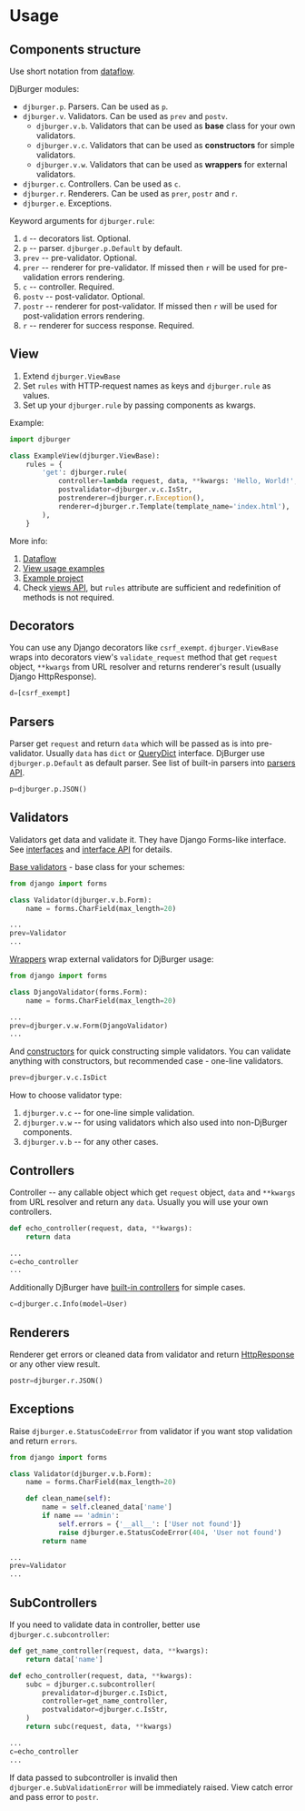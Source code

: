 # Usage

## Components structure

Use short notation from [dataflow](philosophy.html#dataflow).

DjBurger modules:

+ `djburger.p`. Parsers. Can be used as `p`.
+ `djburger.v`. Validators. Can be used as `prev` and `postv`.
  + `djburger.v.b`. Validators that can be used as **base** class for your own validators.
  + `djburger.v.c`. Validators that can be used as **constructors** for simple validators.
  + `djburger.v.w`. Validators that can be used as **wrappers** for external validators.
+ `djburger.c`. Controllers. Can be used as `c`.
+ `djburger.r`. Renderers. Can be used as `prer`, `postr` and `r`.
+ `djburger.e`. Exceptions.

Keyword arguments for `djburger.rule`:

1. `d` -- decorators list. Optional.
1. `p` -- parser. `djburger.p.Default` by default.
1. `prev` -- pre-validator. Optional.
1. `prer` -- renderer for pre-validator. If missed then `r` will be used for pre-validation errors rendering.
1. `c` -- controller. Required.
1. `postv` -- post-validator. Optional.
1. `postr` -- renderer for post-validator. If missed then `r` will be used for post-validation errors rendering.
1. `r` -- renderer for success response. Required.


## View

1. Extend `djburger.ViewBase`
1. Set `rules` with HTTP-request names as keys and `djburger.rule` as values.
1. Set up your `djburger.rule` by passing components as kwargs.

Example:

```python
import djburger

class ExampleView(djburger.ViewBase):
    rules = {
        'get': djburger.rule(
            controller=lambda request, data, **kwargs: 'Hello, World!',
            postvalidator=djburger.v.c.IsStr,
            postrenderer=djburger.r.Exception(),
            renderer=djburger.r.Template(template_name='index.html'),
        ),
    }
```

More info:

1. [Dataflow](philosophy.html#dataflow)
1. [View usage examples](examples.html#view)
1. [Example project](https://github.com/orsinium/djburger/tree/master/example)
1. Сheck [views API](views.html), but `rules` attribute are sufficient and redefinition of methods is not required.


## Decorators

You can use any Django decorators like `csrf_exempt`. `djburger.ViewBase` wraps into decorators view's `validate_request` method that get `request` object, `**kwargs` from URL resolver and returns renderer's result (usually Django HttpResponse).

```python
d=[csrf_exempt]
```


## Parsers

Parser get `request` and return `data` which will be passed as is into pre-validator. Usually `data` has `dict` or [QueryDict](https://docs.djangoproject.com/en/2.0/ref/request-response/#django.http.QueryDict) interface. DjBurger use `djburger.p.Default` as default parser. See list of built-in parsers into [parsers API](parsers.html).

```python
p=djburger.p.JSON()
```


## Validators

Validators get data and validate it. They have Django Forms-like interface. See [interfaces](interfaces.html) and [interface API](validators.html#djburger.validators.bases.IValidator) for details.

[Base validators](validators.html#module-djburger.validators.bases) - base class for your schemes:

```python
from django import forms

class Validator(djburger.v.b.Form):
    name = forms.CharField(max_length=20)

...
prev=Validator
...
```

[Wrappers](validators.html#module-djburger.validators.wrappers) wrap external validators for DjBurger usage:

```python
from django import forms

class DjangoValidator(forms.Form):
    name = forms.CharField(max_length=20)

...
prev=djburger.v.w.Form(DjangoValidator)
...
```

And [constructors](validators.html#module-djburger.validators.constructors) for quick constructing simple validators. You can validate anything with constructors, but recommended case - one-line validators.


```python
prev=djburger.v.c.IsDict
```


How to choose validator type:

1. `djburger.v.c` -- for one-line simple validation.
1. `djburger.v.w` -- for using validators which also used into non-DjBurger components.
1. `djburger.v.b` -- for any other cases.


## Controllers

Controller -- any callable object which get `request` object, `data` and `**kwargs` from URL resolver and return any `data`. Usually you will use your own controllers.

```python
def echo_controller(request, data, **kwargs):
    return data

...
c=echo_controller
...
```

Additionally DjBurger have [built-in controllers](controllers.html) for simple cases.

```python
c=djburger.c.Info(model=User)
```


## Renderers

Renderer get errors or cleaned data from validator and return [HttpResponse](https://docs.djangoproject.com/en/2.0/ref/request-response/#httpresponse-objects) or any other view result.

```python
postr=djburger.r.JSON()
```


## Exceptions

Raise `djburger.e.StatusCodeError` from validator if you want stop validation and return `errors`.

```python
from django import forms

class Validator(djburger.v.b.Form):
    name = forms.CharField(max_length=20)

    def clean_name(self):
        name = self.cleaned_data['name']
        if name == 'admin':
            self.errors = {'__all__': ['User not found']}
            raise djburger.e.StatusCodeError(404, 'User not found')
        return name

...
prev=Validator
...
```


## SubControllers

If you need to validate data in controller, better use `djburger.c.subcontroller`:

```python
def get_name_controller(request, data, **kwargs):
    return data['name']

def echo_controller(request, data, **kwargs):
    subc = djburger.c.subcontroller(
        prevalidator=djburger.c.IsDict,
        controller=get_name_controller,
        postvalidator=djburger.c.IsStr,
    )
    return subc(request, data, **kwargs)

...
c=echo_controller
...
```

If data passed to subcontroller is invalid then `djburger.e.SubValidationError` will be immediately raised. View catch error and pass error to `postr`.
